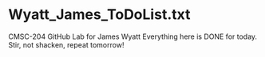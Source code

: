 # Wyatt_James_ToDoList.txt
CMSC-204 GitHub Lab for James Wyatt
Everything here is DONE for today.  Stir, not shacken, repeat tomorrow!
